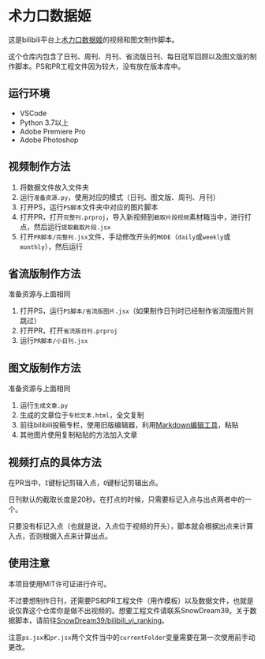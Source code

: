 # 术力口数据姬

这是bilibili平台上[术力口数据姬](https://space.bilibili.com/3546611315640327)的视频和图文制作脚本。

这个仓库内包含了日刊、周刊、月刊、省流版日刊、每日冠军回顾以及图文版的制作脚本。PS和PR工程文件因为较大，没有放在版本库中。

## 运行环境

- VSCode
- Python 3.7以上
- Adobe Premiere Pro
- Adobe Photoshop

## 视频制作方法

1. 将数据文件放入文件夹
2. 运行`准备资源.py`，使用对应的模式（日刊、图文版、周刊、月刊）
3. 打开PS，运行`PS脚本`文件夹中对应的图片脚本
4. 打开PR，打开`完整刊.prproj`，导入新视频到`截取片段视频`素材箱当中，进行打点，然后运行`提取截取片段.jsx`
5. 打开`PR脚本/完整刊.jsx`文件，手动修改开头的`MODE`（`daily`或`weekly`或`monthly`），然后运行

## 省流版制作方法

准备资源与上面相同
1. 打开PS，运行`PS脚本/省流版图片.jsx`（如果制作日刊时已经制作省流版图片则跳过）
2. 打开PR，打开`省流版日刊.prproj`
3. 运行`PR脚本/小日刊.jsx`

## 图文版制作方法

准备资源与上面相同
1. 运行`生成文章.py`
2. 生成的文章位于`专栏文本.html`，全文复制
3. 前往bilibili投稿专栏，使用旧版编辑器，利用[Markdown编辑工具](https://github.com/LuckyPuppy514/Bilibili-Markdown)，粘贴
4. 其他图片使用复制粘贴的方法加入文章

## 视频打点的具体方法

在PR当中，`I`键标记剪辑入点，`O`键标记剪辑出点。

日刊默认的截取长度是20秒。在打点的时候，只需要标记入点与出点两者中的一个。

只要没有标记入点（也就是说，入点位于视频的开头），脚本就会根据出点来计算入点，否则根据入点来计算出点。

## 使用注意

本项目使用MIT许可证进行许可。

不过要想制作日刊，还需要PS和PR工程文件（用作模板）以及数据文件，也就是说仅靠这个仓库你是做不出视频的。想要工程文件请联系SnowDream39。关于数据脚本，请前往[SnowDream39/bilibili_vj_ranking](https://github.com/SnowDream39/bilibili_vj_ranking)。

注意`ps.jsx`和`pr.jsx`两个文件当中的`currentFolder`变量需要在第一次使用前手动更改。